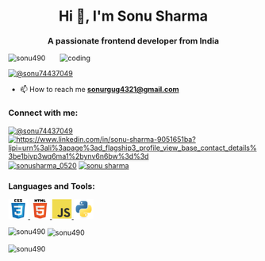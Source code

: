<h1 align="center">Hi 👋, I'm Sonu Sharma </h1>
<h3 align="center">A passionate frontend developer from India</h3>
<img align="right" alt="coding" width="400" src="https://cdn.dribbble.com/users/1162077/screenshots/3848914/programmer.gif"

<p align="left"> <img src="https://komarev.com/ghpvc/?username=sonu490&label=Profile%20views&color=0e75b6&style=flat" alt="sonu490" /> </p>

<p align="left"> <a href="https://twitter.com/@sonu74437049" target="blank"><img src="https://img.shields.io/twitter/follow/@sonu74437049?logo=twitter&style=for-the-badge" alt="@sonu74437049" /></a> </p>

- 📫 How to reach me **sonurgug4321@gmail.com**

<h3 align="left">Connect with me:</h3>
<p align="left">
<a href="https://twitter.com/@sonu74437049" target="blank"><img align="center" src="https://raw.githubusercontent.com/rahuldkjain/github-profile-readme-generator/master/src/images/icons/Social/twitter.svg" alt="@sonu74437049" height="30" width="40" /></a>
<a href="https://linkedin.com/in/https://www.linkedin.com/in/sonu-sharma-9051651ba?lipi=urn%3ali%3apage%3ad_flagship3_profile_view_base_contact_details%3be1bivp3wq6ma1%2bynv6n6bw%3d%3d" target="blank"><img align="center" src="https://raw.githubusercontent.com/rahuldkjain/github-profile-readme-generator/master/src/images/icons/Social/linked-in-alt.svg" alt="https://www.linkedin.com/in/sonu-sharma-9051651ba?lipi=urn%3ali%3apage%3ad_flagship3_profile_view_base_contact_details%3be1bivp3wq6ma1%2bynv6n6bw%3d%3d" height="30" width="40" /></a>
<a href="https://instagram.com/sonusharma_0520" target="blank"><img align="center" src="https://raw.githubusercontent.com/rahuldkjain/github-profile-readme-generator/master/src/images/icons/Social/instagram.svg" alt="sonusharma_0520" height="30" width="40" /></a>
<a href="https://www.hackerrank.com/sonu sharma" target="blank"><img align="center" src="https://raw.githubusercontent.com/rahuldkjain/github-profile-readme-generator/master/src/images/icons/Social/hackerrank.svg" alt="sonu sharma" height="30" width="40" /></a>
</p>

<h3 align="left">Languages and Tools:</h3>
<p align="left"> <a href="https://www.w3schools.com/css/" target="_blank" rel="noreferrer"> <img src="https://raw.githubusercontent.com/devicons/devicon/master/icons/css3/css3-original-wordmark.svg" alt="css3" width="40" height="40"/> </a> <a href="https://www.w3.org/html/" target="_blank" rel="noreferrer"> <img src="https://raw.githubusercontent.com/devicons/devicon/master/icons/html5/html5-original-wordmark.svg" alt="html5" width="40" height="40"/> </a> <a href="https://developer.mozilla.org/en-US/docs/Web/JavaScript" target="_blank" rel="noreferrer"> <img src="https://raw.githubusercontent.com/devicons/devicon/master/icons/javascript/javascript-original.svg" alt="javascript" width="40" height="40"/> </a> <a href="https://www.python.org" target="_blank" rel="noreferrer"> <img src="https://raw.githubusercontent.com/devicons/devicon/master/icons/python/python-original.svg" alt="python" width="40" height="40"/> </a> </p>

<p><img align="left" src="https://github-readme-stats.vercel.app/api/top-langs?username=sonu490&show_icons=true&locale=en&layout=compact" alt="sonu490" /></p>

<p>&nbsp;<img align="center" src="https://github-readme-stats.vercel.app/api?username=sonu490&show_icons=true&locale=en" alt="sonu490" /></p>

<p><img align="center" src="https://github-readme-streak-stats.herokuapp.com/?user=sonu490&" alt="sonu490" /></p>
